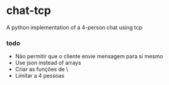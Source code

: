 # chat-tcp
A python implementation of a 4-person chat using tcp

### todo
- Não permitir que o cliente envie mensagem para si mesmo
- Use json instead of arrays
- Criar as funções de \
- Limitar a 4 pessoas
